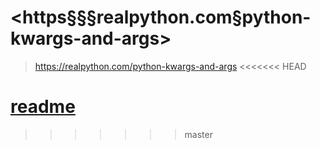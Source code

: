 
# <https§§§realpython.com§python-kwargs-and-args>
> <https://realpython.com/python-kwargs-and-args>
<<<<<<< HEAD

[readme](./readme.ipynb)
=======
        
>>>>>>> master
